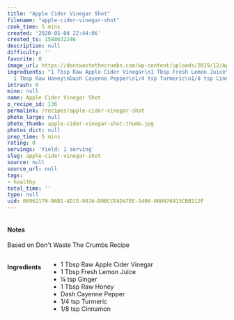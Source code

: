 ```yaml
---
title: "Apple Cider Vinegar Shot"
filename: "apple-cider-vinegar-shot"
cook_time: 5 mins
created: '2020-05-04 22:44:06'
created_ts: 1588632246
description: null
difficulty: ''
favorite: 0
image_url: https://dontwastethecrumbs.com/wp-content/uploads/2019/12/Apple-Cider-Vinegar-Detox-Cover-100x133.jpg
ingredients: "1 Tbsp Raw Apple Cider Vinegar\n1 Tbsp Fresh Lemon Juice\n\xBC tsp Ginger\n\
  1 Tbsp Raw Honey\nDash Cayenne Pepper\n1/4 tsp Turmeric\n1/8 tsp Cinnamon"
intrash: 0
mine: null
name: Apple Cider Vinegar Shot
p_recipe_id: 136
permalink: /recipes/apple-cider-vinegar-shot
photo_large: null
photo_thumb: apple-cider-vinegar-shot-thumb.jpg
photos_dict: null
prep_time: 5 mins
rating: 0
servings: 'Yield: 1 serving'
slug: apple-cider-vinegar-shot
source: null
source_url: null
tags:
- healthy
total_time: ''
type: null
uid: 00962179-B6B1-4D15-9816-D9BCCE4D47EE-1406-000076913CBB212F
---
```

<div class="large-8 medium-7 columns" id="writeup">		<div id="notes"><h4>Notes</h4>
<div class="box box-notes"><p>Based on Don't Waste The Crumbs Recipe</p>
</div></div>	</div><!-- #writeup -->
</div><!-- #row-one -->
<div class="row" id="row-two">	<div class="medium-4 small-5 columns" id="ingredients"><h4>Ingredients</h4><div class="box box-ingredients content"><ul>
<li>1 Tbsp Raw Apple Cider Vinegar</li>
<li>1 Tbsp Fresh Lemon Juice</li>
<li>¼ tsp Ginger</li>
<li>1 Tbsp Raw Honey</li>
<li>Dash Cayenne Pepper</li>
<li>1/4 tsp Turmeric</li>
<li>1/8 tsp Cinnamon</li>
</ul>
</div>	</div>	<div class="medium-6 small-7 columns" id="directions">	</div>